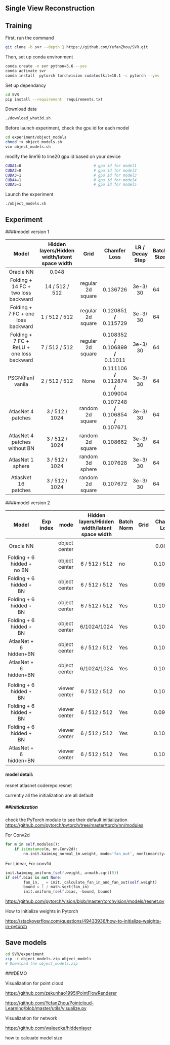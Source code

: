 ## Single View Reconstruction

## Training 

First, run the command 

```bash
git clone -b svr --depth 1 https://github.com/YefanZhou/SVR.git
```

Then, set up conda environment

```bash
conda create -n svr python=3.6 --yes
conda activate svr
conda install  pytorch torchvision cudatoolkit=10.1 -c pytorch --yes
```

Set up dependancy

```bash
cd SVR
pip install --requirement  requirements.txt
```

Download data

```bash
./download_what3d.sh
```

Before launch experiment, check the gpu id for each model

```bash
cd experiment/object_models
chmod +x object_models.sh
vim object_models.sh
```

modify the line16 to line20 gpu id based on your device 

```sh
CUDA1=0                                # gpu id for model1 
CUDA2=0                                # gpu id for model2 
CUDA3=1                                # gpu id for model3 
CUDA4=1                                # gpu id for model4 
CUDA5=1                                # gpu id for model5
```

Launch the experiment

```bash
./object_models.sh
```

## Experiment 

####model version 1

|                   Model                   | Hidden layers/Hidden width/latent space width |       Grid        |              Chamfer Loss              | LR / Decay Step | Batch Size | Time   per epoch | Total Epoch |      |
| :---------------------------------------: | :-------------------------------------------: | :---------------: | :------------------------------------: | :-------------: | ---------- | ---------------- | ----------- | ---- |
|                 Oracle NN                 |                     0.048                     |                   |                                        |                 |            |                  |             |      |
|    Folding + 14 FC + two loss backward    |                14 / 512 /  512                | regular 2d square |                0.136726                |    3e-3/ 30     | 64         | 12 min           | 70          |      |
|    Folding + 7 FC + one loss backward     |                1  /  512 / 512                | regular 2d square |        0.120851 **/** 0.115729         |    3e-3/ 30     | 64         | 7.9min           | 70          |      |
| Folding + 7 FC + ReLU + one loss backward |                7  /  512 / 512                | regular 2d square | 0.108352 **/** 0.106899 **/** 0.11011  |    3e-3/ 30     | 64         | 7.9min           | 70          |      |
|             PSGN(Fan) vanila              |               2  /  512  / 512                |       None        | 0.111106 **/** 0.112874 **/** 0.109004 |    3e-3/ 30     | 64         | 3.6min           | 70          |      |
|            AtlasNet 4 patches             |               3 /   512 / 1024                | random  2d square | 0.107248 **/** 0.106854 **/** 0.107671 |    3e-3/ 30     | 64         | 7.8min           | 70          |      |
|       AtlasNet 4 patches without BN       |               3 /   512 / 1024                | random  2d square |                0.108662                |    3e-3/ 30     | 64         | 7.8min           | 70          |      |
|             AtlasNet 1 sphere             |               3 /   512 / 1024                | random  3d sphere |                0.107628                |    3e-3/ 30     | 64         | 12 min(in P100)  | 70          |      |
|            AtlasNet 16 patches            |               3 /   512 / 1024                | random  2d square |                0.107672                |    3e-3/ 30     | 64         | 16min(in P100)   | 70          |      |

####model version 2

|           Model            | Exp index | mode           | Hidden layers/Hidden width/latent space width | Batch Norm | Grid | Chamfer Loss | LR / Decay Step | Batch Size | Time   per epoch | Total Epoch | GPU Occupancy | Model Size | Status |
| :------------------------: | --------- | -------------- | :-------------------------------------------: | ---------- | :--: | :----------: | :-------------: | ---------- | ---------------- | ----------- | ------------- | ---------- | ------ |
|         Oracle NN          |           | object center  |                                               |            |      |   0.08685    |                 |            |                  |             |               |            |        |
| Folding + 6 hidded + no BN |           | object  center |                6 / 512 /  512                 | no         |      |   0.101191   |    1e-3/ 30     | 64         | 12 min           | 70          | 8737MiB       |            | done   |
|  Folding + 6 hidded + BN   |           | object center  |                6 / 512 /  512                 | Yes        |      |   0.099870   |    1e-3/ 30     | 64         | 14 min           | 70          | 8737MiB       |            | done   |
|  Folding + 6 hidded + BN   |           | object center  |                6 / 512 /  512                 | Yes        |      |   0.100859   |    1e-3/ 30     | 32         | 30 min           | 70          | 4729MiB       |            | done   |
|  Folding + 6 hidded + BN   |           | object center  |                  6/1024/1024                  | Yes        |      |   0.100688   |    1e-3/ 30     | 32         | 30 min           | 70          |               |            | done   |
|   AtlasNet + 6 hidden+BN   |           | object center  |                6 / 512 /  512                 | Yes        |      |   0.102240   |    1e-3/ 30     | 64         | 16min            | 70          |               |            | done   |
|   AtlasNet + 6 hidden+BN   |           | object center  |                  6/1024/1024                  | Yes        |      |   0.102958   |    1e-3/ 30     | 32         | 64min            | 70          |               |            | done   |
|                            |           |                |                                               |            |      |              |                 |            |                  |             |               |            |        |
|  Folding + 6 hidded + BN   |           | viewer center  |                6 / 512 /  512                 | no         |      |   0.102078   |    1e-3/ 30     | 64         | 12min            | 70          | 8737MiB       |            | done   |
|  Folding + 6 hidded + BN   |           | viewer center  |                6 / 512 /  512                 | Yes        |      |   0.099518   |    1e-3/ 30     | 64         |                  | 70          | 4729MiB       |            | done   |
|  Folding + 6 hidded + BN   |           | viewer center  |                6 / 512 /  512                 | Yes        |      |   0.100486   |    1e-3/ 30     | 32         | 15min            | 70          | 4729MiB       |            | done   |
|   AtlasNet + 6 hidden+BN   |           | viewer center  |                6 / 512 /  512                 | Yes        |      |   0.102212   |    1e-3/ 30     | 64         | 15min            | 70          | 8737MiB       |            |        |





#### model detail:

resnet  atlasnet coderepo resnet

currently all the initialization are all default 

##### ##Initialization

check the PyTorch module to see their default initialization https://github.com/pytorch/pytorch/tree/master/torch/nn/modules

For Conv2d 

```python
for m in self.modules():
    if isinstance(m, nn.Conv2d):
        nn.init.kaiming_normal_(m.weight, mode='fan_out', nonlinearity='relu')
```

For Linear, For conv1d

```python
init.kaiming_uniform_(self.weight, a=math.sqrt(5))
if self.bias is not None:
        fan_in, _ = init._calculate_fan_in_and_fan_out(self.weight)
        bound = 1 / math.sqrt(fan_in)
        init.uniform_(self.bias, -bound, bound)
```

https://github.com/pytorch/vision/blob/master/torchvision/models/resnet.py

How to initialize weights in Pytorch

https://stackoverflow.com/questions/49433936/how-to-initialize-weights-in-pytorch

## Save models

```bash
cd SVR/experiment
zip -r object_models.zip object_models
# Download the object_models.zip
```

###DEMO

Visualization for point cloud 

https://github.com/zekunhao1995/PointFlowRenderer

https://github.com/YefanZhou/Pointcloud-Learning/blob/master/utils/visualize.py

Visualization for network

https://github.com/waleedka/hiddenlayer

how to calcuate model size 

